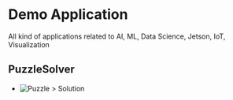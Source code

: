 # Demo Application
All kind of applications related to AI, ML, Data Science, Jetson, IoT, Visualization

## PuzzleSolver
- ![Puzzle > Solution](https://github.com/Avkash/mldl/blob/master/images/puzzle-info.png?raw=true)
